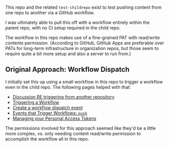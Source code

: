 This repo and the related `test-childrepo` exist to test pushing content from one repo to another
via a GitHub workflow.

I was ultimately able to pull this off with a workflow entirely within the parent repo,
with no CI setup required in the child repo.

The workflow in this repo makes use of a fine-grained PAT with read/write contents permission.
(According to GitHub, GitHub Apps are preferable over PATs for long-term infrastructure
in organization repos, but those seem to require quite a bit more setup and also a
server to run from.)

## Original Approach: Workflow Dispatch

I initially set this up using a small workflow in this repo to trigger a workflow even in the child repo.
The following pages helped with that:

- [Discussion RE triggering from another repository](https://github.com/orgs/community/discussions/26323)
- [Triggering a Workflow](https://docs.github.com/en/actions/using-workflows/triggering-a-workflow)
- [Create a workflow dispatch event](https://docs.github.com/en/rest/actions/workflows?apiVersion=2022-11-28#create-a-workflow-dispatch-event)
- [Events that Trigger Workflows: `push`](https://docs.github.com/en/actions/using-workflows/events-that-trigger-workflows#push)
- [Managing your Personal Access Tokens](https://docs.github.com/en/authentication/keeping-your-account-and-data-secure/managing-your-personal-access-tokens)

The permissions involved for this approach seemed like they'd be a little more complex,
vs. only needing content read/write permission to accomplish the workflow all in this repo.
